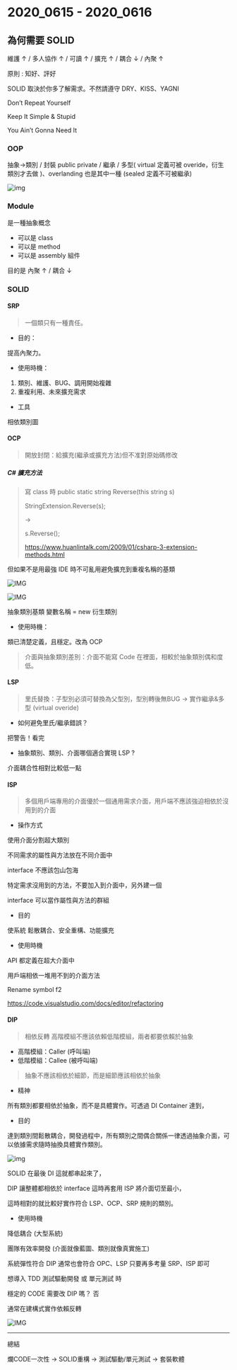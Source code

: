 # 2020_0615 - 2020_0616

## 為何需要 SOLID

維護 ↑ / 多人協作 ↑ / 可讀 ↑ / 擴充 ↑ / 耦合 ↓ / 內聚 ↑

原則 : 知好、評好

SOLID 取決於你多了解需求。不然請遵守 DRY、KISS、YAGNI

Don’t Repeat Yourself

Keep It Simple & Stupid

You Ain’t Gonna Need It

### OOP

抽象->類別 / 封裝 public private / 繼承 / 多型( virtual 定義可被 overide，衍生類別才去做 )、overlanding 也是其中一種 (sealed 定義不可被繼承)

![img](img/12148066028046.png)

### Module

是一種抽象概念

* 可以是 class
* 可以是 method
* 可以是 assembly 組件

目的是 內聚 ↑ / 耦合 ↓

### SOLID

#### SRP

> 一個類只有一種責任。

* 目的：

提高內聚力。

* 使用時機：

1. 類別、維護、BUG、調用開始複雜
2. 重複利用、未來擴充需求

* 工具

相依類別圖

#### OCP

> 開放封閉：給擴充(繼承或擴充方法)但不准對原始碼修改

##### C# 擴充方法

> 寫 class 時 public static string Reverse(this string s)
>
> StringExtension.Reverse(s);
>
> ->
>
> s.Reverse();
>
> <https://www.huanlintalk.com/2009/01/csharp-3-extension-methods.html>

但如果不是用最強 IDE 時不可亂用避免擴充到重複名稱的基類

![IMG](img/12148650444500.png)

![IMG](img/繼承.png)

抽象類別基類 變數名稱 = new 衍生類別

* 使用時機：

類已清楚定義，且穩定。改為 OCP

> 介面與抽象類別差別：介面不能寫 Code 在裡面，相較於抽象類別偶和度低。

#### LSP

> 里氏替換：子型別必須可替換為父型別，型別轉後無BUG -> 實作繼承&多型 (virtual overide)

* 如何避免里氏/繼承錯誤？

把警告！看完

* 抽象類別、類別、介面哪個適合實現 LSP ?

介面耦合性相對比較低一點

#### ISP

> 多個用戶端專用的介面優於一個通用需求介面，用戶端不應該強迫相依於沒用到的介面

* 操作方式

使用介面分割超大類別

不同需求的屬性與方法放在不同介面中

interface 不應該包山包海

特定需求沒用到的方法，不要加入到介面中，另外建一個

interface 可以當作屬性與方法的群組

* 目的

使系統 鬆散耦合、安全重構、功能擴充

* 使用時機

API 都定義在超大介面中

用戶端相依一堆用不到的介面方法

Rename symbol f2

<https://code.visualstudio.com/docs/editor/refactoring>

#### DIP

> 相依反轉
> 高階模組不應該依賴低階模組，兩者都要依賴於抽象

* 高階模組：Caller (呼叫端)
* 低階模組：Callee (被呼叫端)

> 抽象不應該相依於細節，而是細節應該相依於抽象

* 精神

所有類別都要相依於抽象，而不是具體實作。可透過 DI Container 達到，

* 目的

達到類別間鬆散耦合，開發過程中，所有類別之間偶合關係一律透過抽象介面，可以依據需求隨時抽換具體實作類別。

![img](img/di.png)

SOLID 在最後 DI 這就都串起來了，

DIP 讓整體都相依於 interface 這時再套用 ISP 將介面切至最小，

這時相對的就比較好實作符合 LSP、OCP、SRP 規則的類別。

* 使用時機

降低耦合 (大型系統)

團隊有效率開發 (介面就像藍圖、類別就像真實施工)

系統彈性符合 DIP 通常也會符合 OPC、LSP 只要再多考量 SRP、ISP 即可

想導入 TDD 測試驅動開發 或 單元測試 時

穩定的 CODE 需要改 DIP 嗎？ 否

通常在建構式實作依賴反轉

![IMG](img/DIP.png)

---

總結

爛CODE一次性 -> SOLID重構 -> 測試驅動/單元測試 -> 套裝軟體
